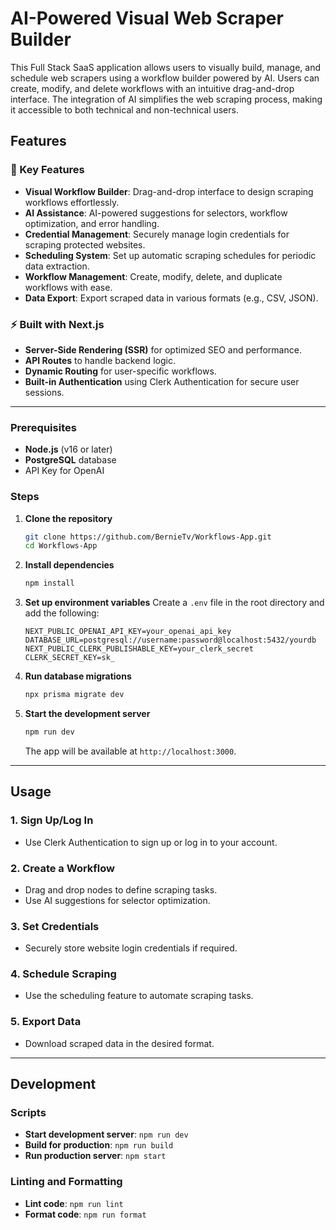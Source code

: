 # AI-Powered Visual Web Scraper Builder

This Full Stack SaaS application allows users to visually build, manage, and schedule web scrapers using a workflow builder powered by AI. Users can create, modify, and delete workflows with an intuitive drag-and-drop interface. The integration of AI simplifies the web scraping process, making it accessible to both technical and non-technical users.

## Features

### 🌟 Key Features

-   **Visual Workflow Builder**: Drag-and-drop interface to design scraping workflows effortlessly.
-   **AI Assistance**: AI-powered suggestions for selectors, workflow optimization, and error handling.
-   **Credential Management**: Securely manage login credentials for scraping protected websites.
-   **Scheduling System**: Set up automatic scraping schedules for periodic data extraction.
-   **Workflow Management**: Create, modify, delete, and duplicate workflows with ease.
-   **Data Export**: Export scraped data in various formats (e.g., CSV, JSON).

### ⚡ Built with Next.js

-   **Server-Side Rendering (SSR)** for optimized SEO and performance.
-   **API Routes** to handle backend logic.
-   **Dynamic Routing** for user-specific workflows.
-   **Built-in Authentication** using Clerk Authentication for secure user sessions.

---

### Prerequisites

-   **Node.js** (v16 or later)
-   **PostgreSQL** database
-   API Key for OpenAI

### Steps

1. **Clone the repository**

    ```bash
    git clone https://github.com/BernieTv/Workflows-App.git
    cd Workflows-App
    ```

2. **Install dependencies**

    ```bash
    npm install
    ```

3. **Set up environment variables**
   Create a `.env` file in the root directory and add the following:

    ```env
    NEXT_PUBLIC_OPENAI_API_KEY=your_openai_api_key
    DATABASE_URL=postgresql://username:password@localhost:5432/yourdb
    NEXT_PUBLIC_CLERK_PUBLISHABLE_KEY=your_clerk_secret
    CLERK_SECRET_KEY=sk_
    ```

4. **Run database migrations**

    ```bash
    npx prisma migrate dev
    ```

5. **Start the development server**
    ```bash
    npm run dev
    ```
    The app will be available at `http://localhost:3000`.

---

## Usage

### 1. **Sign Up/Log In**

-   Use Clerk Authentication to sign up or log in to your account.

### 2. **Create a Workflow**

-   Drag and drop nodes to define scraping tasks.
-   Use AI suggestions for selector optimization.

### 3. **Set Credentials**

-   Securely store website login credentials if required.

### 4. **Schedule Scraping**

-   Use the scheduling feature to automate scraping tasks.

### 5. **Export Data**

-   Download scraped data in the desired format.

---

## Development

### Scripts

-   **Start development server**: `npm run dev`
-   **Build for production**: `npm run build`
-   **Run production server**: `npm start`

### Linting and Formatting

-   **Lint code**: `npm run lint`
-   **Format code**: `npm run format`
